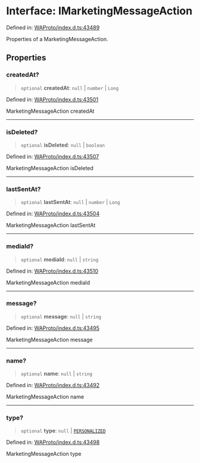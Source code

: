 # Interface: IMarketingMessageAction

Defined in: [WAProto/index.d.ts:43489](https://github.com/Fokusdotid/Baileys/blob/8399cb6fd4e55090cdf57b06ffaae3e8a88880fe/WAProto/index.d.ts#L43489)

Properties of a MarketingMessageAction.

## Properties

### createdAt?

> `optional` **createdAt**: `null` \| `number` \| `Long`

Defined in: [WAProto/index.d.ts:43501](https://github.com/Fokusdotid/Baileys/blob/8399cb6fd4e55090cdf57b06ffaae3e8a88880fe/WAProto/index.d.ts#L43501)

MarketingMessageAction createdAt

***

### isDeleted?

> `optional` **isDeleted**: `null` \| `boolean`

Defined in: [WAProto/index.d.ts:43507](https://github.com/Fokusdotid/Baileys/blob/8399cb6fd4e55090cdf57b06ffaae3e8a88880fe/WAProto/index.d.ts#L43507)

MarketingMessageAction isDeleted

***

### lastSentAt?

> `optional` **lastSentAt**: `null` \| `number` \| `Long`

Defined in: [WAProto/index.d.ts:43504](https://github.com/Fokusdotid/Baileys/blob/8399cb6fd4e55090cdf57b06ffaae3e8a88880fe/WAProto/index.d.ts#L43504)

MarketingMessageAction lastSentAt

***

### mediaId?

> `optional` **mediaId**: `null` \| `string`

Defined in: [WAProto/index.d.ts:43510](https://github.com/Fokusdotid/Baileys/blob/8399cb6fd4e55090cdf57b06ffaae3e8a88880fe/WAProto/index.d.ts#L43510)

MarketingMessageAction mediaId

***

### message?

> `optional` **message**: `null` \| `string`

Defined in: [WAProto/index.d.ts:43495](https://github.com/Fokusdotid/Baileys/blob/8399cb6fd4e55090cdf57b06ffaae3e8a88880fe/WAProto/index.d.ts#L43495)

MarketingMessageAction message

***

### name?

> `optional` **name**: `null` \| `string`

Defined in: [WAProto/index.d.ts:43492](https://github.com/Fokusdotid/Baileys/blob/8399cb6fd4e55090cdf57b06ffaae3e8a88880fe/WAProto/index.d.ts#L43492)

MarketingMessageAction name

***

### type?

> `optional` **type**: `null` \| [`PERSONALIZED`](../namespaces/MarketingMessageAction/enumerations/MarketingMessagePrototypeType.md#personalized)

Defined in: [WAProto/index.d.ts:43498](https://github.com/Fokusdotid/Baileys/blob/8399cb6fd4e55090cdf57b06ffaae3e8a88880fe/WAProto/index.d.ts#L43498)

MarketingMessageAction type
